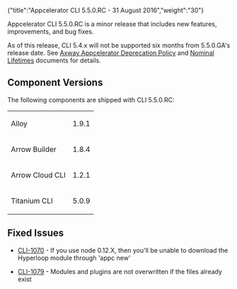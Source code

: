 {"title":"Appcelerator CLI 5.5.0.RC - 31 August 2016","weight":"30"}

Appcelerator CLI 5.5.0.RC is a minor release that includes new features, improvements, and bug fixes.

As of this release, CLI 5.4.x will not be supported six months from 5.5.0.GA's release date. See [Axway Appcelerator Deprecation Policy](/docs/appc/AMPLIFY_Appcelerator_Services_Overview/Axway_Appcelerator_Deprecation_Policy/) and [Nominal Lifetimes](/docs/appc/AMPLIFY_Appcelerator_Services_Overview/Axway_Appcelerator_Product_Lifecycle/#nominal-lifetimes) documents for details.

## Component Versions

The following components are shipped with CLI 5.5.0.RC:

<table class="confluenceTable"><thead class=""></thead><tfoot class=""></tfoot><tbody><tr><td class="confluenceTd" rowspan="1" colspan="1"><p>Alloy</p></td><td class="confluenceTd" rowspan="1" colspan="1"><p>1.9.1</p></td></tr><tr><td class="confluenceTd" rowspan="1" colspan="1"><p>Arrow Builder</p></td><td class="confluenceTd" rowspan="1" colspan="1"><p>1.8.4</p></td></tr><tr><td class="confluenceTd" rowspan="1" colspan="1"><p>Arrow Cloud CLI</p></td><td class="confluenceTd" rowspan="1" colspan="1"><p>1.2.1</p></td></tr><tr><td class="confluenceTd" rowspan="1" colspan="1"><p>Titanium CLI</p></td><td class="confluenceTd" rowspan="1" colspan="1"><p>5.0.9</p></td></tr></tbody></table>

## Fixed Issues

* [CLI-1070](https://jira.appcelerator.org/browse/CLI-1070) - If you use node 0.12.X, then you'll be unable to download the Hyperloop module through 'appc new'

* [CLI-1079](https://jira.appcelerator.org/browse/CLI-1079) - Modules and plugins are not overwritten if the files already exist
